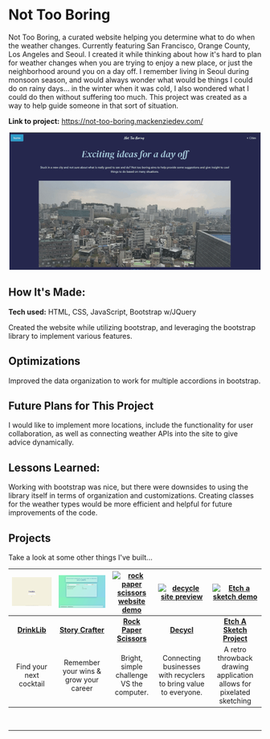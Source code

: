 # Not Too Boring

Not Too Boring, a curated website helping you determine what to do when the weather changes. Currently featuring San Francisco, Orange County, Los Angeles and Seoul.
I created it while thinking about how it's hard to plan for weather changes when you are trying to enjoy a new place, or just the neighborhood around you on a day off. 
I remember living in Seoul during monsoon season, and would always wonder what would be things I could do on rainy days... in the winter when it was cold, I also wondered what I could do then without suffering too much. This project was created as a way to help guide someone in that sort of situation.

**Link to project:** https://not-too-boring.mackenziedev.com/

<p align="center">
<img src="https://github.com/mac-kenzie-lee/not-too-boring/blob/main/nottooboring.gif?raw=true" alt="Not Too Boring website demonstration">
</p>

## How It's Made:

**Tech used:** HTML, CSS, JavaScript, Bootstrap w/JQuery

Created the website while utilizing bootstrap, and leveraging the bootstrap library to implement various features. 

## Optimizations

Improved the data organization to work for multiple accordions in bootstrap.

## Future Plans for This Project

I would like to implement more locations, include the functionality for user collaboration, as well as connecting weather APIs into the site to give advice dynamically.


## Lessons Learned:

Working with bootstrap was nice, but there were downsides to using the library itself in terms of organization and customizations. Creating classes for the weather types would be more efficient and helpful for future improvements of the code. 



## Projects

Take a look at some other things I've built...
<br>

| <a href="https://github.com/mac-kenzie-lee/drinkLib"><img src="https://github.com/mac-kenzie-lee/drinkLib/blob/master/large-small-dlib.gif?raw=true" alt="small mobile gif of drink lib"></a>  | <a href="https://github.com/mac-kenzie-lee/storyCrafter"><img src="https://github.com/mac-kenzie-lee/storyCrafter/blob/main/storyCrafterGif2.gif?raw=true" alt="Screenshot gif for story crafter"></a> | <a href="https://github.com/mac-kenzie-lee/rockPaperScissorsGame"><img src="https://github.com/mac-kenzie-lee/rockPaperScissorsGame/blob/main/rps.gif?raw=true" alt="rock paper scissors website demo"> </a>| <a href="https://decycl.com/"><img src="https://mackenziedev.com/decycle2.gif" alt="decycle site preview"></a> | <a href="https://github.com/mac-kenzie-lee/etch-a-sketch-project"><img src="https://github.com/mac-kenzie-lee/etch-a-sketch-project/blob/main/etchasketch.gif?raw=true" alt="Etch a sketch demo"></a> |
| :---:   | :---:   | :---: | :---: | :---: |
| **[DrinkLib](https://github.com/mac-kenzie-lee/drinkLib)**  | **[Story Crafter](https://github.com/mac-kenzie-lee/storyCrafter)**  | **[Rock Paper Scissors](https://github.com/mac-kenzie-lee/rockPaperScissorsGame)** | **[Decycl](https://decycl.com/)**   | **[Etch A Sketch Project](https://github.com/mac-kenzie-lee/etch-a-sketch-project)** |
|  Find your next cocktail | Remember your wins & grow your career | Bright, simple challenge VS the computer. | Connecting businesses with recyclers to bring value to everyone. | A retro throwback drawing application allows for pixelated sketching |
<br>
<hr>

